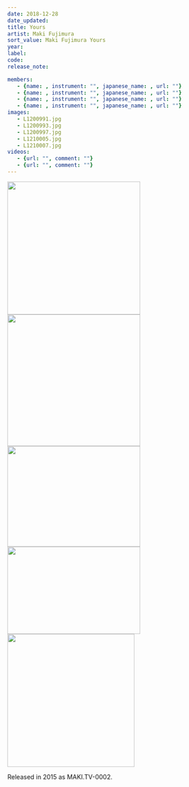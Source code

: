 ```yaml
---
date: 2018-12-28
date_updated: 
title: Yours
artist: Maki Fujimura
sort_value: Maki Fujimura Yours
year: 
label: 
code: 
release_note: 

members:
   - {name: , instrument: "", japanese_name: , url: ""}
   - {name: , instrument: "", japanese_name: , url: ""}
   - {name: , instrument: "", japanese_name: , url: ""}
   - {name: , instrument: "", japanese_name: , url: ""}
images: 
   - L1200991.jpg
   - L1200993.jpg
   - L1200997.jpg
   - L1210005.jpg
   - L1210007.jpg
videos: 
   - {url: "", comment: ""}
   - {url: "", comment: ""}
---
```

<a href="http://www.jjazzist.com/wp-content/uploads/2018/08/L1200991.jpg"><img class="alignnone size-medium wp-image-3485" src="http://www.jjazzist.com/wp-content/uploads/2018/08/L1200991-300x300.jpg" alt="" width="300" height="300" /></a> <a href="http://www.jjazzist.com/wp-content/uploads/2018/08/L1200993.jpg"><img class="alignnone size-medium wp-image-3486" src="http://www.jjazzist.com/wp-content/uploads/2018/08/L1200993-300x297.jpg" alt="" width="300" height="297" /></a> <a href="http://www.jjazzist.com/wp-content/uploads/2018/08/L1200997.jpg"><img class="alignnone size-medium wp-image-3487" src="http://www.jjazzist.com/wp-content/uploads/2018/08/L1200997-300x227.jpg" alt="" width="300" height="227" /></a> <a href="http://www.jjazzist.com/wp-content/uploads/2018/08/L1210005.jpg"><img class="alignnone size-medium wp-image-3488" src="http://www.jjazzist.com/wp-content/uploads/2018/08/L1210005-300x197.jpg" alt="" width="300" height="197" /></a> <a href="http://www.jjazzist.com/wp-content/uploads/2018/08/L1210007.jpg"><img class="alignnone size-medium wp-image-3489" src="http://www.jjazzist.com/wp-content/uploads/2018/08/L1210007-287x300.jpg" alt="" width="287" height="300" /></a>

Released in 2015 as MAKI.TV-0002.
